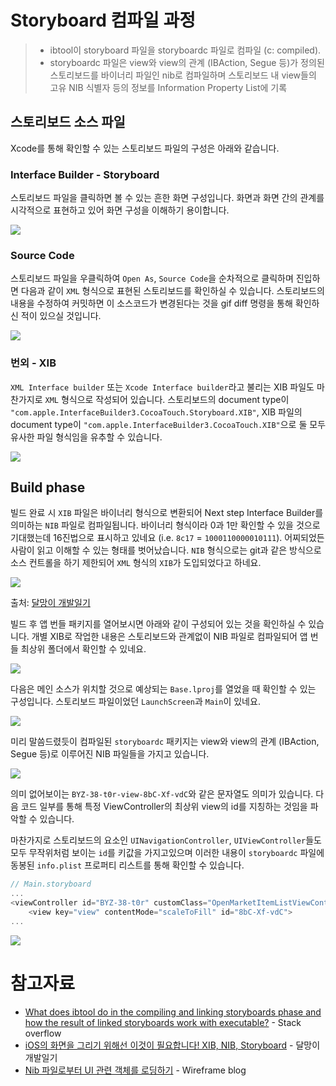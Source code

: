 # Storyboard 컴파일 과정
> - ibtool이 storyboard 파일을 storyboardc 파일로 컴파일 (c: compiled).
> - storyboardc 파일은 view와 view의 관계 (IBAction, Segue 등)가 정의된 스토리보드를 바이너리 파일인 nib로 컴파일하며 스토리보드 내 view들의 고유 NIB 식별자 등의 정보를 Information Property List에 기록

## 스토리보드 소스 파일
Xcode를 통해 확인할 수 있는 스토리보드 파일의 구성은 아래와 같습니다.

### Interface Builder - Storyboard
스토리보드 파일을 클릭하면 볼 수 있는 흔한 화면 구성입니다. 화면과 화면 간의 관계를 시각적으로 표현하고 있어 화면 구성을 이해하기 용이합니다.

![](https://images.velog.io/images/ryan-son/post/c21395b9-595e-42f1-a9d9-c3efb8e7bde6/image.png)

### Source Code
스토리보드 파일을 우클릭하여 `Open As`, `Source Code`을 순차적으로 클릭하며 진입하면 다음과 같이 `XML` 형식으로 표현된 스토리보드를 확인하실 수 있습니다. 스토리보드의 내용을 수정하여 커밋하면 이 소스코드가 변경된다는 것을 gif diff 명령을 통해 확인하신 적이 있으실 것입니다.

![](https://images.velog.io/images/ryan-son/post/4d1e07f3-f155-4662-87d5-fbd8da5d50e7/image.png)

### 번외 - XIB
`XML Interface builder` 또는 `Xcode Interface builder`라고 불리는 XIB 파일도 마찬가지로 `XML` 형식으로 작성되어 있습니다. 스토리보드의 document type이 `"com.apple.InterfaceBuilder3.CocoaTouch.Storyboard.XIB"`, XIB 파일의 document type이 `"com.apple.InterfaceBuilder3.CocoaTouch.XIB"`으로 둘 모두 유사한 파일 형식임을 유추할 수 있습니다.

![](https://images.velog.io/images/ryan-son/post/7b83389b-896d-40fe-b29a-a1fa55e2ed2d/image.png)

## Build phase
빌드 완료 시 `XIB` 파일은 바이너리 형식으로 변환되어 Next step Interface Builder를 의미하는 `NIB` 파일로 컴파일됩니다. 바이너리 형식이라 0과 1만 확인할 수 있을 것으로 기대했는데 16진법으로 표시하고 있네요 (i.e. `8c17` = `1000110000010111`). 어찌되었든 사람이 읽고 이해할 수 있는 형태를 벗어났습니다. `NIB` 형식으로는 git과 같은 방식으로 소스 컨트롤을 하기 제한되어 `XML` 형식의 `XIB`가 도입되었다고 하네요.

![](https://images.velog.io/images/ryan-son/post/076e775b-86dd-4bd8-b3f8-cfe52a3cf2ba/image.png)

출처: [달망이 개발일기](https://dalgonakit.tistory.com/82)

빌드 후 앱 번들 패키지를 열어보시면 아래와 같이 구성되어 있는 것을 확인하실 수 있습니다. 개별 XIB로 작업한 내용은 스토리보드와 관계없이 NIB 파일로 컴파일되어 앱 번들 최상위 폴더에서 확인할 수 있네요.

![](https://images.velog.io/images/ryan-son/post/171c3096-da0e-459c-8c68-68e5a01c8faa/image.png)

다음은 메인 소스가 위치할 것으로 예상되는 `Base.lproj`를 열었을 때 확인할 수 있는 구성입니다. 스토리보드 파일이었던 `LaunchScreen`과 `Main`이 있네요.

![](https://images.velog.io/images/ryan-son/post/fafedbb8-9305-4186-b4ed-29804a57913e/image.png)

미리 말씀드렸듯이 컴파일된 `storyboardc` 패키지는 view와 view의 관계 (IBAction, Segue 등)로 이루어진 NIB 파일들을 가지고 있습니다.

![](https://images.velog.io/images/ryan-son/post/db398ff4-4c53-4f9c-8d22-03ca09c22d08/image.png)

의미 없어보이는 `BYZ-38-t0r-view-8bC-Xf-vdC`와 같은 문자열도 의미가 있습니다. 다음 코드 일부를 통해 특정 ViewController의 최상위 view의 id를 지칭하는 것임을 파악할 수 있습니다.

마찬가지로 스토리보드의 요소인 `UINavigationController`, `UIViewController`들도 모두 무작위처럼 보이는 `id`를 키값을 가지고있으며 이러한 내용이 `storyboardc` 파일에 동봉된 `info.plist` 프로퍼티 리스트를 통해 확인할 수 있습니다.

```swift
// Main.storyboard
...
<viewController id="BYZ-38-t0r" customClass="OpenMarketItemListViewController" customModule="OpenMarket" customModuleProvider="target" sceneMemberID="viewController">
    <view key="view" contentMode="scaleToFill" id="8bC-Xf-vdC">
...
```

![](https://images.velog.io/images/ryan-son/post/b95aeace-9be6-4552-86c4-b03644bac92e/image.png)


# 참고자료

- [What does ibtool do in the compiling and linking storyboards phase and how the result of linked storyboards work with executable?](https://stackoverflow.com/questions/42043047/what-does-ibtool-do-in-the-compiling-and-linking-storyboards-phase-and-how-the-r) - Stack overflow
- [iOS의 화면을 그리기 위해선 이것이 필요합니다! XIB, NIB, Storyboard](https://dalgonakit.tistory.com/82) - 달망이 개발일기
- [Nib 파일로부터 UI 관련 객체를 로딩하기](https://soooprmx.com/nib-파일로부터-ui-관련-객체를-로딩하기/#fn-7226-2-2) - Wireframe blog